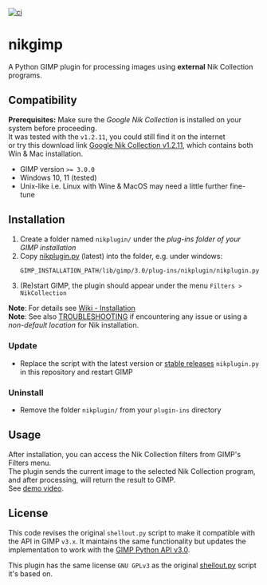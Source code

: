 [![ci](https://github.com/iiey/nikgimp/actions/workflows/linting.yml/badge.svg?branch=main)](https://github.com/iiey/nikgimp/actions/workflows/linting.yml)

# nikgimp

A Python GIMP plugin for processing images using **external** Nik Collection programs.

## Compatibility

**Prerequisites:** Make sure the *Google Nik Collection* is installed on your system before proceeding.<br>
It was tested with the `v1.2.11`, you could still find it on the internet<br>
or try this download link [Google Nik Collection v1.2.11][download_link],
which contains both Win & Mac installation.

- GIMP version `>= 3.0.0`
- Windows 10, 11 (tested)
- Unix-like i.e. Linux with Wine & MacOS may need a little further fine-tune

## Installation

1. Create a folder named `nikplugin/` under the *plug-ins folder of your GIMP installation*
2. Copy [nikplugin.py](nikplugin.py) (latest) into the folder, e.g. under windows:
    ```sh
    GIMP_INSTALLATION_PATH/lib/gimp/3.0/plug-ins/nikplugin/nikplugin.py
    ```
3. (Re)start GIMP, the plugin should appear under the menu `Filters > NikCollection`

**Note**: For details see [Wiki - Installation][wiki_install]<br>
**Note**: See also [TROUBLESHOOTING][troubles] if encountering any issue or using a *non-default location* for Nik installation.

### Update
- Replace the script with the latest version or [stable releases][releases] `nikplugin.py` in this repository and restart GIMP

### Uninstall
- Remove the folder `nikplugin/` from your `plugin-ins` directory

## Usage

After installation, you can access the Nik Collection filters from GIMP's Filters menu.<br>
The plugin sends the current image to the selected Nik Collection program, and after processing, will return the result to GIMP.<br>
See [demo video][wiki_demo].

## License

This code revises the original `shellout.py` script to make it compatible with the API in GIMP `v3.x`.
It maintains the same functionality but updates the implementation to work with the [GIMP Python API v3.0][api30].

This plugin has the same license `GNU GPLv3` as the original [shellout.py][gimp2_shellout] script it's based on.


<!--references-->
[api30]: https://developer.gimp.org/api/3.0
[download_link]: https://www.techspot.com/downloads/6809-google-nik-collection.html
[gimp2_shellout]: https://github.com/iiey/nikgimp/blob/main/gimp2x/shellout.py
[releases]: https://github.com/iiey/nikgimp/blob/main/CHANGELOG.md
[troubles]: https://github.com/iiey/nikgimp/blob/main/troubleshooting.md
[wiki_install]: https://github.com/iiey/nikgimp/wiki/install
[wiki_demo]: https://github.com/iiey/nikgimp/wiki/demo